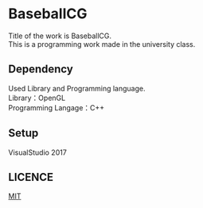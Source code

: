 # BaseballCG

Title of the work is BaseballCG.  
This is a programming work made in the university class.

## Dependency
Used Library and Programming language.  
Library：OpenGL  
Programming Langage：C++  

## Setup
VisualStudio 2017

## LICENCE  
[MIT](https://github.com/shichi18/BaseballCG/blob/master/LICENSE)

